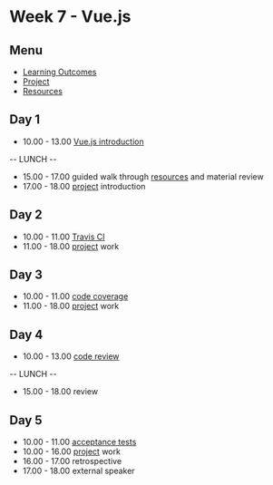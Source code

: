 # Week 7 - Vue.js


## Menu
- [Learning Outcomes](learning-outcomes.md)
- [Project](project.md)
- [Resources](resources.md)


## Day 1

- 10.00 - 13.00 [Vue.js introduction](https://vuejs.org/v2/guide/)

-- LUNCH --

- 15.00 - 17.00 guided walk through [resources](resources.md) and material review
- 17.00 - 18.00 [project](project.md) introduction


## Day 2

- 10.00 - 11.00 [Travis CI](https://github.com/dwyl/learn-travis)
- 11.00 - 18.00 [project](project.md) work


## Day 3

- 10.00 - 11.00 [code coverage](https://github.com/dwyl/learn-tape#bonus-level)
- 11.00 - 18.00 [project](project.md) work


## Day 4

- 10.00 - 13.00 [code review](https://github.com/thoughtbot/guides/tree/master/code-review)

-- LUNCH --

- 15.00 - 18.00 review


## Day 5

- 10.00 - 11.00 [acceptance tests](https://github.com/dwyl/learn-nightwatch)
- 10.00 - 16.00 [project](project.md) work
- 16.00 - 17.00 retrospective
- 17.00 - 18.00 external speaker
